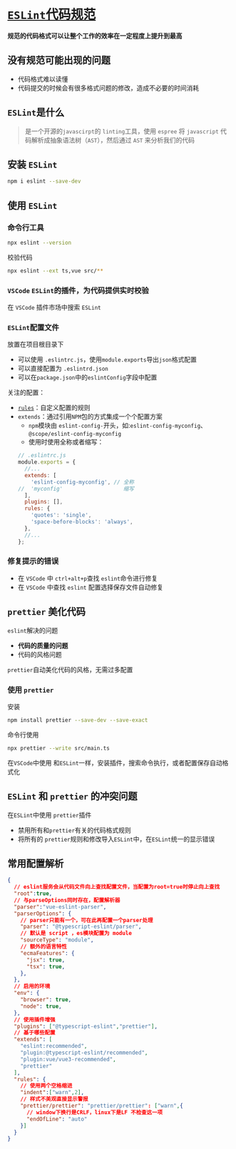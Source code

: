 # [`ESLint`代码规范](http://eslint.cn/)
**规范的代码格式可以让整个工作的效率在一定程度上提升到最高**

## 没有规范可能出现的问题
- 代码格式难以读懂
- 代码提交的时候会有很多格式问题的修改，造成不必要的时间消耗

## `ESLint`是什么
> 是一个开源的`javascirpt`的 `linting`工具，使用 `espree` 将 `javascript` 代码解析成抽象语法树（`AST`），然后通过 `AST` 来分析我们的代码

## 安装 `ESLint`
```bash
npm i eslint --save-dev
```

## 使用 `ESLint`

### 命令行工具
```bash
npx eslint --version
```
校验代码
```bash
npx eslint --ext ts,vue src/**
```

### `VSCode` `ESLint`的插件，为代码提供实时校验
在 `VSCode` 插件市场中搜索 `ESLint`

### `ESLint`配置文件
放置在项目根目录下
- 可以使用 `.eslintrc.js`，使用`module.exports`导出`json`格式配置
- 可以直接配置为 `.eslintrd.json`
- 可以在`package.json`中的`eslintConfig`字段中配置

关注的配置：

- [`rules`](http://eslint.cn/docs/rules/)：自定义配置的规则
- `extends`：通过引用`NPM`包的方式集成一个个配置方案
  - `npm`模块由 `eslint-config-`开头，如:`eslint-config-myconfig`、`@scope/eslint-config-myconfig`
  - 使用时使用全称或者缩写：
  ```javascript
  // .eslintrc.js
  module.exports = {
    //...
    extends: [
      'eslint-config-myconfig', // 全称
  //  'myconfig'                   缩写
    ], 
    plugins: [],
    rules: {
      'quotes': 'single',
      'space-before-blocks': 'always',
    },
    //...
  };
  ```

### 修复提示的错误
- 在 `VSCode` 中 `ctrl+alt+p`查找 `eslint`命令进行修复
- 在 `VSCode` 中查找 `eslint` 配置选择保存文件自动修复


## `prettier` 美化代码

`eslint`解决的问题
- **代码的质量的问题**
- 代码的风格问题

`prettier`自动美化代码的风格，无需过多配置

### 使用 `prettier`

安装
```bash
npm install prettier --save-dev --save-exact
```

命令行使用
```bash
npx prettier --write src/main.ts
```

在`VSCode`中使用
和`ESLint`一样，安装插件，搜索命令执行，或者配置保存自动格式化

## `ESLint` 和 `prettier` 的冲突问题
在`ESLint`中使用 `prettier`插件
- 禁用所有和`prettier`有关的代码格式规则
- 将所有的 `prettier`规则和修改导入`ESLint`中，在`ESLint`统一的显示错误


## 常用配置解析
```json
{
  // eslint服务会从代码文件向上查找配置文件，当配置为root=true时停止向上查找
  "root":true,
  // 与parseOptions同时存在，配置解析器 
  "parser":"vue-eslint-parser",
  "parserOptions": {
    // parser只能有一个，可在此再配置一个parser处理
    "parser": "@typescript-eslint/parser",
    // 默认是 script ，es模块配置为 module
    "sourceType": "module",
    // 额外的语言特性
    "ecmaFeatures": {
      "jsx": true,
      "tsx": true,
    },
  },
  // 启用的环境
  "env": {
    "browser": true,
    "node": true,
  },
  // 使用插件增强
  "plugins": ["@typescript-eslint","prettier"],
  // 基于哪些配置
  "extends": [
    "eslint:recommended",
    "plugin:@typescript-eslint/recommended",
    "plugin:vue/vue3-recommended",
    "prettier"
  ],
  "rules": {
    // 使用两个空格缩进
    "indent":["warn",2],
    // 样式不美观直接显示警报
    "prettier/prettier": "prettier/prettier": ["warn",{
      // window下换行是CRLF，linux下是LF 不检查这一项
      "endOfLine": "auto"
    }]
  }
}
```
